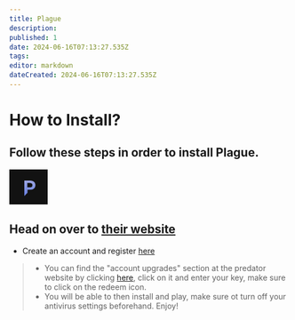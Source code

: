 ```yaml
---
title: Plague
description: 
published: 1
date: 2024-06-16T07:13:27.535Z
tags: 
editor: markdown
dateCreated: 2024-06-16T07:13:27.535Z
---
```



# How to Install?
## Follow these steps in order to install Plague.



![image_2024-06-16_123904873.png](/image_2024-06-16_123904873.png)


## Head on over to [their website](https://plaguecheat.cc/forum/)

- Create an account and register [here](https://plaguecheat.cc/forum/index.php?register)

> - You can find the "account upgrades" section at the predator website by clicking [here](https://plaguecheat.cc/forum/account/upgrades), click on it and enter your key, make sure to click on the redeem icon.
> - You will be able to then install and play, make sure ot turn off your antivirus settings beforehand. Enjoy!